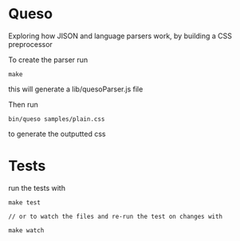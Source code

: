 Queso
=====

Exploring how JISON and language parsers work, by building a CSS preprocessor

To create the parser run
```
make
```
this will generate a lib/quesoParser.js file

Then run
```
bin/queso samples/plain.css
```
to generate the outputted css



Tests
=====

run the tests with

```
make test

// or to watch the files and re-run the test on changes with

make watch
```
